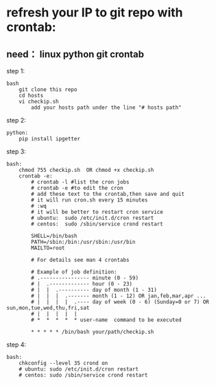 # refresh your IP to git repo with crontab:

## need： linux python git crontab

step 1:

    bash
        git clone this repo
        cd hosts
        vi checkip.sh 
            add your hosts path under the line "# hosts path"
    
    
step 2:

    python:
        pip install ipgetter
        
step 3:

    bash:    
        chmod 755 checkip.sh  OR chmod +x checkip.sh        
        crontab -e:    
            # crontab -l #list the cron jobs
            # crontab -e #to edit the cron
            # add these text to the crontab,then save and quit
            # it will run cron.sh every 15 minutes
            # :wq
            # it will be better to restart cron service
            # ubuntu:  sudo /etc/init.d/cron restart
            # centos:  sudo /sbin/service crond restart
            
            SHELL=/bin/bash
            PATH=/sbin:/bin:/usr/sbin:/usr/bin
            MAILTO=root
            
            # For details see man 4 crontabs
            
            # Example of job definition:
            # .---------------- minute (0 - 59)
            # |  .------------- hour (0 - 23)
            # |  |  .---------- day of month (1 - 31)
            # |  |  |  .------- month (1 - 12) OR jan,feb,mar,apr ...
            # |  |  |  |  .---- day of week (0 - 6) (Sunday=0 or 7) OR sun,mon,tue,wed,thu,fri,sat
            # |  |  |  |  |
            # *  *  *  *  * user-name  command to be executed
            
            * * * * * /bin/bash your/path/checkip.sh
step 4:

    bash:
        chkconfig --level 35 crond on
        # ubuntu: sudo /etc/init.d/cron restart
        # centos: sudo /sbin/service crond restart   
        

